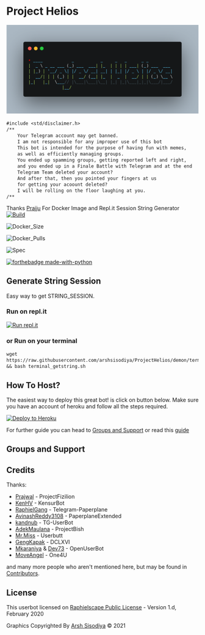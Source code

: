 # Project Helios

![logo](https://github.com/arshsisodiya/ProjectHelios/blob/demon/resources/Project_Helios.png)

```
#include <std/disclaimer.h>
/**
    Your Telegram account may get banned.
    I am not responsible for any improper use of this bot
    This bot is intended for the purpose of having fun with memes,
    as well as efficiently managing groups.
    You ended up spamming groups, getting reported left and right,
    and you ended up in a Finale Battle with Telegram and at the end
    Telegram Team deleted your account?
    And after that, then you pointed your fingers at us
    for getting your acoount deleted?
    I will be rolling on the floor laughing at you.
/**
```
Thanks [Prajju](https://github.com/PrajjuS) For Docker Image and Repl.it Session String Generator <br>
[![Build](https://img.shields.io/github/workflow/status/arshsisodiya/ProjectHelios/FailedChecker?style=for-the-badge)](https://github.com/arshsisodiya/ProjectHelios/actions "build")

![Docker_Size](https://img.shields.io/docker/image-size/elytra8/fizfed?style=for-the-badge)

![Docker_Pulls](https://img.shields.io/docker/pulls/elytra8/fizfed?style=for-the-badge)

![Spec](https://img.shields.io/badge/Made%20with-LOVE-black?style=for-the-badge)

[![forthebadge made-with-python](http://ForTheBadge.com/images/badges/made-with-python.svg)](https://www.python.org/)

## Generate String Session
Easy way to get STRING_SESSION.

### Run on repl.it
[![Run repl.it](https://img.shields.io/badge/run-string__session.py-blue?style=flat-square&logo=repl.it)](https://session.uraniumcore.repl.run)

### or Run on your terminal
```
wget https://raw.githubusercontent.com/arshsisodiya/ProjectHelios/demon/terminal_getstring.sh && bash terminal_getstring.sh
```

## How To Host?

The easiest way to deploy this great bot! is click on button below.
Make sure you have an account of heroku and follow all the steps required.

<p align="left"><a href="https://heroku.com/deploy?template=https://github.com/arshsisodiya/ProjectHelios/blob/demon"> <img src="https://www.herokucdn.com/deploy/button.svg" alt="Deploy to Heroku" /></a></p>

For further guide you can head to [Groups and Support](https://github.com/MoveAngel/One4uBot#Groups-and-Support) or read this [guide](https://telegra.ph/How-to-host-a-Telegram-Userbot-07-01-2)

## Groups and Support


## Credits

Thanks:
* [Prajwal](https://github.com/PrajjuS/ProjectFizilion) - ProjectFizilion
* [KenHV](https://github.com/KenHV/KensurBot) - KensurBot
* [RaphielGang](https://github.com/RaphielGang) - Telegram-Paperplane
* [AvinashReddy3108](https://github.com/AvinashReddy3108) - PaperplaneExtended
* [kandnub](https://github.com/kandnub) - TG-UserBot
* [AdekMaulana](https://github.com/adekmaulana) - ProjectBish
* [Mr.Miss](https://github.com/keselekpermen69) - Userbutt
* [GengKapak](https://github.com/GengKapak) - DCLXVI
* [Mkaraniya](https://github.com/mkaraniya) & [Dev73](https://github.com/Devp73) - OpenUserBot
* [MoveAngel](https://github.com/MoveAngel) - One4U

and many more people who aren't mentioned here, but may be found in [Contributors](https://github.com/arshsisodiya/ProjectHelios/graphs/contributors).

## License

This userbot licensed on [Raphielscape Public License](https://github.com/arshsisodiya/ProjectHelios/blob/demon/LICENSE) - Version 1.d, February 2020

Graphics Copyrighted By [Arsh Sisodiya](https://t.me/NmberSeven) © 2021
